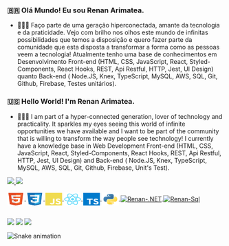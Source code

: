 ### :brazil:	 Olá Mundo! Eu sou Renan Arimatea.

- 👨🏾‍💻 Faço parte de uma geração hiperconectada, amante da tecnologia e da praticidade. Vejo com brilho nos olhos este mundo de infinitas possibilidades que temos a disposição e quero fazer parte da comunidade que esta disposta a transformar a forma como as pessoas veem a tecnologia! Atualmente tenho uma base de conhecimentos em Desenvolvimento Front-end (HTML, CSS, JavaScript, React, Styled-Components, React Hooks, REST, Api Restful, HTTP, Jest, UI Design) quanto Back-end ( Node.JS, Knex, TypeScript, MySQL, AWS, SQL, Git, Github, Firebase, Testes unitários).


### :us: Hello World! I'm Renan Arimatea.

- 👨🏾‍💻 I am part of a hyper-connected generation, lover of technology and practicality. It sparkles my eyes seeing this world of infinite opportunities we have available and I want to be part of the community that is willing to transform the way people see technology! I currently have a knowledge base in Web Development Front-end (HTML, CSS, JavaScript, React, Styled-Components, React Hooks, REST, Api Restful, HTTP, Jest, UI Design) and Back-end ( Node.JS, Knex, TypeScript, MySQL, AWS, SQL, Git, Github, Firebase, Unit's Test).

 <div>
  <a href="https://github.com/renan-arimatea">
  <img height="150em" src="https://github-readme-stats.vercel.app/api?username=renan-arimatea&show_icons=true&theme=dark&include_all_commits=true&count_private=true"/>
  <img height="150em" src="https://github-readme-stats.vercel.app/api/top-langs/?username=renan-arimatea&layout=compact&langs_count=7&theme=dark"/>
   
</div>
  
<div style="display: inline_block"><br>
  <img align="center" alt="Renan-HTML" height="30" width="40" src="https://raw.githubusercontent.com/devicons/devicon/master/icons/html5/html5-original.svg">
  <img align="center" alt="Renan-CSS" height="30" width="40" src="https://raw.githubusercontent.com/devicons/devicon/master/icons/css3/css3-original.svg">
  <img align="center" alt="Renan-Js" height="30" width="40" src="https://raw.githubusercontent.com/devicons/devicon/master/icons/javascript/javascript-plain.svg">
  <img align="center" alt="Renan-React" height="30" width="40" src="https://raw.githubusercontent.com/devicons/devicon/master/icons/react/react-original.svg">
  <img align="center" alt="Renan-Ts" height="30" width="40" src="https://raw.githubusercontent.com/devicons/devicon/master/icons/typescript/typescript-plain.svg">
 <img align="center" alt="Renan-Py" height="30" width="40" src="https://raw.githubusercontent.com/devicons/devicon/master/icons/python/python-original.svg">
 <img align="center" alt="Renan-.NET" height="30" width="30" src="https://seeklogo.com/images/M/microsoft-net-framework-logo-B9BA1A3DA1-seeklogo.com.png">
 <img align="center" alt="Renan-Sql" height="30" width="40" src="https://symbols.getvecta.com/stencil_28/61_sql-database-generic.90b41636a8.svg">

</div>
  
  ##
  
<div> 
   <a href="https://www.linkedin.com/in/renan-arimatea-37427a136/" target="_blank"><img src="https://img.shields.io/badge/-LinkedIn-%230077B5?style=for-the-badge&logo=linkedin&logoColor=white" target="_blank"></a> 
  <a href = "mailto:renanmoraiz@gmail.com"><img src="https://img.shields.io/badge/Gmail-D14836?style=for-the-badge&logo=gmail&logoColor=white" target="_blank"></a>
  <a href="https://instagram.com/renanarimatea/" target="_blank"><img src="https://img.shields.io/badge/-Instagram-%23E4405F?style=for-the-badge&logo=instagram&logoColor=white"      target="_blank"></a>
 
  ![Snake animation](https://github.com/renan-arimatea/renan-arimatea/blob/output/github-contribution-grid-snake.svg)
 
 ##

</div>
